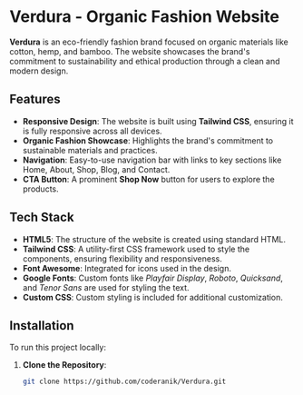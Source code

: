# Verdura - Organic Fashion Website

**Verdura** is an eco-friendly fashion brand focused on organic materials like cotton, hemp, and bamboo. The website showcases the brand's commitment to sustainability and ethical production through a clean and modern design.

## Features

- **Responsive Design**: The website is built using **Tailwind CSS**, ensuring it is fully responsive across all devices.
- **Organic Fashion Showcase**: Highlights the brand's commitment to sustainable materials and practices.
- **Navigation**: Easy-to-use navigation bar with links to key sections like Home, About, Shop, Blog, and Contact.
- **CTA Button**: A prominent **Shop Now** button for users to explore the products.

## Tech Stack

- **HTML5**: The structure of the website is created using standard HTML.
- **Tailwind CSS**: A utility-first CSS framework used to style the components, ensuring flexibility and responsiveness.
- **Font Awesome**: Integrated for icons used in the design.
- **Google Fonts**: Custom fonts like *Playfair Display*, *Roboto*, *Quicksand*, and *Tenor Sans* are used for styling the text.
- **Custom CSS**: Custom styling is included for additional customization.

## Installation

To run this project locally:

1. **Clone the Repository**:
   ```bash
   git clone https://github.com/coderanik/Verdura.git
